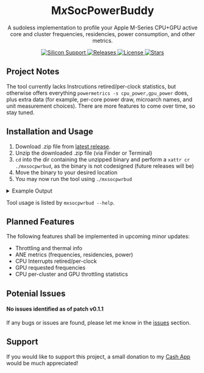 <h1 align="center" style="">M<i>x</i>SocPowerBuddy</h1>
<p align="center">
A sudoless implementation to profile your Apple M-Series CPU+GPU active core and cluster frequencies, residencies, power consumption, and other metrics.
</p>
<p align="center">
<a href="">
       <img alt="Silicon Support" src="https://img.shields.io/badge/SoC_Support-All_M1_Series_Offical-orange.svg"/>
    </a>
    <a href="https://github.com/BitesPotatoBacks/MxSocPowerBuddy/releases">
        <img alt="Releases" src="https://img.shields.io/github/release/BitesPotatoBacks/MxSocPowerBuddy.svg"/>
    </a>
    <a href="https://github.com/BitesPotatoBacks/MxSocPowerBuddy/blob/main/LICENSE">
        <img alt="License" src="https://img.shields.io/github/license/BitesPotatoBacks/MxSocPowerBuddy.svg"/>
    </a>
   <a href="https://github.com/BitesPotatoBacks/MxSocPowerBuddy/stargazers">
        <img alt="Stars" src="https://img.shields.io/github/stars/BitesPotatoBacks/MxSocPowerBuddy.svg"/>
    </a>
    <br>
</p>

## Project Notes
The tool currently lacks Instrcutions retired/per-clock statistics, but otherwise offers everything `powermetrics -s cpu_power,gpu_power` does, plus extra data (for example, per-core power draw, microarch names, and unit measurement choices). There are more features to come over time, so stay tuned.


## Installation and Usage

1. Download .zip file from [latest release](https://github.com/BitesPotatoBacks/MxSocPowerBuddy/releases).
2. Unzip the downloaded .zip file (via Finder or Terminal)
3. `cd` into the dir containing the unzipped binary and perform a `xattr cr ./mxsocpwrbud`, as the binary is not codesigned (future releases will be)
3. Move the binary to your desired location 
4. You may now run the tool using `./mxsocpwrbud`

<details>

<summary>Example Output</summary>

The following is a single metric sample taken by executing `mxsocpwrbud -i1000 -m%res,freq,power,cores,pstates` on an Macmini9,1 while running an GeekBench Benchmark:

```
Apple M1 T8103 (Sample 1):

	4-Core Icestorm E-Cluster:

		Power Consumption: 51.00 mW
		Active Frequency:  1092.65 MHz
		Active Residency:  48.676%
		P-State Distribution: 972 [P1]: 72.52% 1332 [P2]: 22.99% 1704 [P3]: 3.10% 2064 [P4]: 1.39% 

		Core 0:
			Power Consumption: 10.00 mW
			Active Frequency:  1091.69 MHz
			Active Residency:  18.501%
		Core 1:
			Power Consumption: 9.00 mW
			Active Frequency:  1132.19 MHz
			Active Residency:  14.999%
		Core 2:
			Power Consumption: 14.00 mW
			Active Frequency:  1115.10 MHz
			Active Residency:  21.232%
		Core 3:
			Power Consumption: 6.00 mW
			Active Frequency:  1048.75 MHz
			Active Residency:  13.521%

	4-Core Firestorm P-Cluster:

		Power Consumption: 786.00 mW
		Active Frequency:  2652.62 MHz
		Active Residency:  17.157%
		P-State Distribution: 600 [P0]: 0.03% 1056 [P2]: 7.16% 1284 [P3]: 4.87% 1500 [P4]: 4.89% 1728 [P5]: 4.90% 1956 [P6]: 2.43% 2184 [P7]: 4.90% 2388 [P8]: 2.43% 2592 [P9]: 4.90% 2772 [P10]: 2.44% 2988 [P11]: 2.44% 3144 [P13]: 2.81% 3204 [P14]: 55.80% 

		Core 4:
			Power Consumption: 593.00 mW
			Active Frequency:  2652.86 MHz
			Active Residency:  17.163%
		Core 5:
			Power Consumption: 1.00 mW
			Active Frequency:  3204.00 MHz
			Active Residency:  0.042%
		Core 6:
			Power Consumption: 0.00 mW
			Active Frequency:  3170.85 MHz
			Active Residency:  0.007%
		Core 7:
			Power Consumption: 0.00 mW
			Active Frequency:  0.00 MHz
			Active Residency:  0.000%

	8-Core  Integrated Graphics:

		Power Consumption: 4728.00 mW
		SRAM Power Draw:   0.00 mW
		Active Frequency:  1272.99 MHz
		Active Residency:  70.175%
		P-State Distribution: 396 [P0]: 0.38% 720 [P2]: 0.30% 1278 [P5]: 99.32% 

```

</details>

Tool usage is listed by `mxsocpwrbud --help`.

## Planned Features
The following features shall be implemented in upcoming minor updates:
- Throttling and thermal info
- ANE metrics (frequencies, residencies, power)
- CPU Interrupts retired/per-clock
- GPU requested frequencies
- CPU per-cluster and GPU throttling statistics

## Potenial Issues
#### No issues identified as of patch v0.1.1

If any bugs or issues are found, please let me know in the [issues](https://github.com/BitesPotatoBacks/MxSocPowerBuddy/issues) section.

## Support
If you would like to support this project, a small donation to my [Cash App](https://cash.app/$bitespotatobacks) would be much appreciated!
